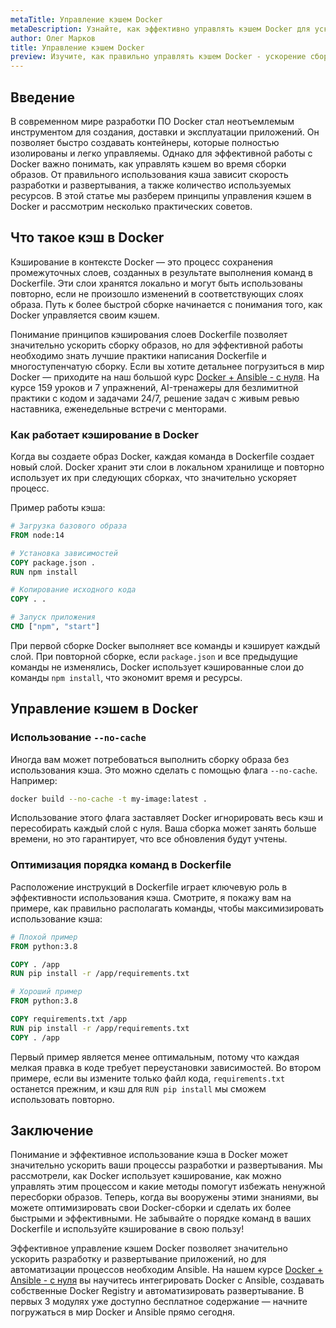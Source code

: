 ```yaml
---
metaTitle: Управление кэшем Docker
metaDescription: Узнайте, как эффективно управлять кэшем Docker для ускорения разработки и развертывания - от понимания основ до продвинутых методик оптимизации
author: Олег Марков
title: Управление кэшем Docker
preview: Изучите, как правильно управлять кэшем Docker - ускорение сборки контейнеров и оптимизация ваших процессов разработки и развертывания
---
```


## Введение

В современном мире разработки ПО Docker стал неотъемлемым инструментом для создания, доставки и эксплуатации приложений. Он позволяет быстро создавать контейнеры, которые полностью изолированы и легко управляемы. Однако для эффективной работы с Docker важно понимать, как управлять кэшем во время сборки образов. От правильного использования кэша зависит скорость разработки и развертывания, а также количество используемых ресурсов. В этой статье мы разберем принципы управления кэшем в Docker и рассмотрим несколько практических советов.

## Что такое кэш в Docker

Кэширование в контексте Docker — это процесс сохранения промежуточных слоев, созданных в результате выполнения команд в Dockerfile. Эти слои хранятся локально и могут быть использованы повторно, если не произошло изменений в соответствующих слоях образа. Путь к более быстрой сборке начинается с понимания того, как Docker управляется своим кэшем.

Понимание принципов кэширования слоев Dockerfile позволяет значительно ускорить сборку образов, но для эффективной работы необходимо знать лучшие практики написания Dockerfile и многоступенчатую сборку. Если вы хотите детальнее погрузиться в мир Docker — приходите на наш большой курс [Docker + Ansible - с нуля](https://purpleschool.ru/course/docker). На курсе 159 уроков и 7 упражнений, AI-тренажеры для безлимитной практики с кодом и задачами 24/7, решение задач с живым ревью наставника, еженедельные встречи с менторами.

### Как работает кэширование в Docker

Когда вы создаете образ Docker, каждая команда в Dockerfile создает новый слой. Docker хранит эти слои в локальном хранилище и повторно использует их при следующих сборках, что значительно ускоряет процесс.

Пример работы кэша:
```dockerfile
# Загрузка базового образа
FROM node:14

# Установка зависимостей
COPY package.json .
RUN npm install

# Копирование исходного кода
COPY . .

# Запуск приложения
CMD ["npm", "start"]
```

При первой сборке Docker выполняет все команды и кэширует каждый слой. При повторной сборке, если `package.json` и все предыдущие команды не изменялись, Docker использует кэшированные слои до команды `npm install`, что экономит время и ресурсы. 

## Управление кэшем в Docker

### Использование `--no-cache`

Иногда вам может потребоваться выполнить сборку образа без использования кэша. Это можно сделать с помощью флага `--no-cache`. Например:

```bash
docker build --no-cache -t my-image:latest .
```

Использование этого флага заставляет Docker игнорировать весь кэш и пересобирать каждый слой с нуля. Ваша сборка может занять больше времени, но это гарантирует, что все обновления будут учтены.

### Оптимизация порядка команд в Dockerfile

Расположение инструкций в Dockerfile играет ключевую роль в эффективности использования кэша. Смотрите, я покажу вам на примере, как правильно располагать команды, чтобы максимизировать использование кэша:

```dockerfile
# Плохой пример
FROM python:3.8

COPY . /app
RUN pip install -r /app/requirements.txt

# Хороший пример
FROM python:3.8

COPY requirements.txt /app
RUN pip install -r /app/requirements.txt
COPY . /app
```

Первый пример является менее оптимальным, потому что каждая мелкая правка в коде требует переустановки зависимостей. Во втором примере, если вы измените только файл кода, `requirements.txt` останется прежним, и кэш для `RUN pip install` мы сможем использовать повторно.

## Заключение

Понимание и эффективное использование кэша в Docker может значительно ускорить ваши процессы разработки и развертывания. Мы рассмотрели, как Docker использует кэширование, как можно управлять этим процессом и какие методы помогут избежать ненужной пересборки образов. Теперь, когда вы вооружены этими знаниями, вы можете оптимизировать свои Docker-сборки и сделать их более быстрыми и эффективными. Не забывайте о порядке команд в ваших Dockerfile и используйте кэширование в свою пользу!

Эффективное управление кэшем Docker позволяет значительно ускорить разработку и развертывание приложений, но для автоматизации процессов необходим Ansible. На нашем курсе [Docker + Ansible - с нуля](https://purpleschool.ru/course/docker) вы научитесь интегрировать Docker с Ansible, создавать собственные Docker Registry и автоматизировать развертывание. В первых 3 модулях уже доступно бесплатное содержание — начните погружаться в мир Docker и Ansible прямо сегодня.
